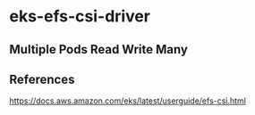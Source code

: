 # eks-efs-csi-driver

## Multiple Pods Read Write Many 

## References

https://docs.aws.amazon.com/eks/latest/userguide/efs-csi.html
